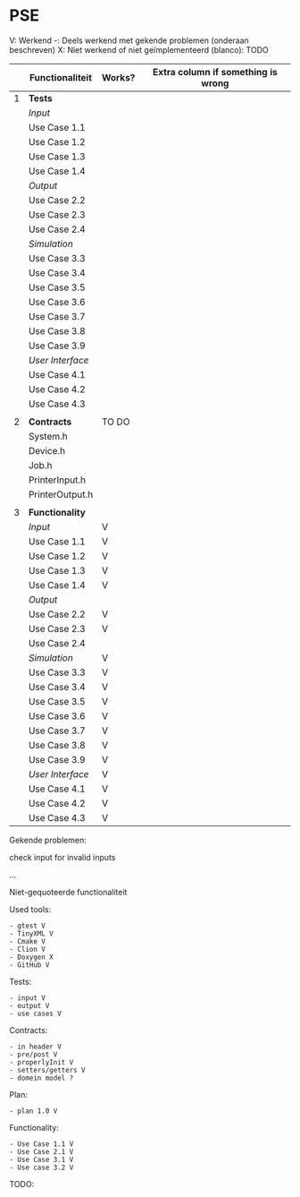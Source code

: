 # PSE

V: Werkend
-: Deels werkend met gekende problemen (onderaan beschreven)
X: Niet werkend of niet geïmplementeerd
(blanco): TODO


| | Functionaliteit   | Works? | Extra column if something is wrong |
|-|-------------------|--------|------------------------------------|
| 1 | **Tests**         |        |                                    |
| | _Input_           |        |                                    |
| | Use Case 1.1      |        |                                    |
| | Use Case 1.2      |        |                                    |
| | Use Case 1.3      |        |                                    |
| | Use Case 1.4      |        |                                    |
| | _Output_          |        |                                    |
| | Use Case 2.2      |        |                                    |
| | Use Case 2.3      |        |                                    |
| | Use Case 2.4      |        |                                    |
| | _Simulation_      |        |                                    |
| | Use Case 3.3      |        |                                    |
| | Use Case 3.4      |        |                                    |
| | Use Case 3.5      |        |                                    |
| | Use Case 3.6      |        |                                    |
| | Use Case 3.7      |        |                                    |
| | Use Case 3.8      |        |                                    |
| | Use Case 3.9      |        |                                    |
| | _User Interface_  |        |                                    |
| | Use Case 4.1      |        |                                    |
| | Use Case 4.2      |        |                                    |
| | Use Case 4.3      |        |                                    |
||
| 2 | **Contracts**     | TO DO  |                                    |
| | System.h          |        |                                    |
| | Device.h          |        |                                    |
| | Job.h             |        |                                    |
| | PrinterInput.h    |        |                                    |
| | PrinterOutput.h   |        |                                    |
||
| 3 | **Functionality** |        |                                    |
| | _Input_           | V      |                                    |
| | Use Case 1.1      | V      |                                    |
| | Use Case 1.2      | V      |                                    |
| | Use Case 1.3      | V      |                                    |
| | Use Case 1.4      | V      |                                    |
| | _Output_          |        |                                    |
| | Use Case 2.2      | V      |                                    |
| | Use Case 2.3      | V      |                                    |
| | Use Case 2.4      |        |                                    |
| | _Simulation_      | V      |                                    |
| | Use Case 3.3      | V      |                                    |
| | Use Case 3.4      | V      |                                    |
| | Use Case 3.5      | V      |                                    |
| | Use Case 3.6      | V      |                                    |
| | Use Case 3.7      | V      |                                    |
| | Use Case 3.8      | V      |                                    |
| | Use Case 3.9      | V      |                                    |
| | _User Interface_  | V      |                                    |
| | Use Case 4.1      | V      |                                    |
| | Use Case 4.2      | V      |                                    |
| | Use Case 4.3      | V      |                                    |

Gekende problemen:

check input for invalid inputs

...

Niet-gequoteerde functionaliteit

Used tools:

    - gtest V
    - TinyXML V
    - Cmake V
    - Clion V
    - Doxygen X
    - GitHub V

Tests:

    - input V
    - output V
    - use cases V

Contracts:

    - in header V
    - pre/post V
    - properlyInit V
    - setters/getters V
    - domein model ?

Plan:

    - plan 1.0 V

Functionality:

    - Use Case 1.1 V
    - Use Case 2.1 V
    - Use Case 3.1 V
    - Use case 3.2 V

TODO: